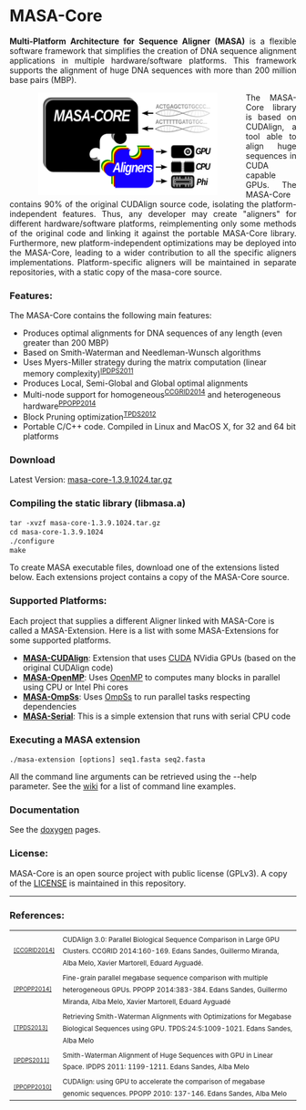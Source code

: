 # MASA-Core
<p align="justify">
<b>Multi-Platform Architecture for Sequence Aligner (MASA)</b> is a flexible software framework that simplifies the creation of DNA sequence alignment applications in multiple hardware/software platforms. This framework supports the alignment of huge DNA sequences with more than 200 million base pairs (MBP). 
</p>

<img src="https://raw.githubusercontent.com/edanssandes/masa-core/master/images/masa-core-puzzle.png" align="left" height="180" hspace="50">

<p align="justify">
The MASA-Core library is based on CUDAlign, a tool able to align huge sequences in CUDA capable GPUs. The MASA-Core contains 90% of the original CUDAlign source code, isolating the platform-independent features. Thus, any developer may create "aligners" for different hardware/software platforms, reimplementing only some methods of the original code and linking it against the portable MASA-Core library. Furthermore, new platform-independent optimizations may be deployed into the MASA-Core, leading to a wider contribution to all the specific aligners implementations. Platform-specific aligners will be maintained in separate repositories, with a static copy of the masa-core source.
</p>

### Features:

The MASA-Core contains the following main features:
* Produces optimal alignments for DNA sequences of any length (even greater than 200 MBP)
* Based on Smith-Waterman and Needleman-Wunsch algorithms
* Uses Myers-Miller strategy during the matrix computation (linear memory complexity)<sup>[IPDPS2011](#references)</sup>
* Produces Local, Semi-Global and Global optimal alignments
* Multi-node support for homogeneous<sup>[CCGRID2014](#references)</sup> and heterogeneous hardware<sup>[PPOPP2014](#references)</sup>
* Block Pruning optimization<sup>[TPDS2012](#references)</sup>
* Portable C/C++ code. Compiled in Linux and MacOS X, for 32 and 64 bit platforms

### Download

Latest Version: [masa-core-1.3.9.1024.tar.gz](releases/masa-core-1.3.9.1024.tar.gz?raw=true)

### Compiling the static library (libmasa.a)

```
tar -xvzf masa-core-1.3.9.1024.tar.gz
cd masa-core-1.3.9.1024
./configure
make
```
To create MASA executable files, download one of the extensions listed below. Each extensions project contains a copy of the MASA-Core source.


### Supported Platforms:

Each project that supplies a different Aligner linked with MASA-Core is called a MASA-Extension. Here is a list with some MASA-Extensions for some supported platforms.
* [**MASA-CUDAlign**](https://github.com/edanssandes/MASA-CUDAlign): Extension that uses [CUDA](http://www.nvidia.com/object/cuda_home_new.html) NVidia GPUs (based on the original CUDAlign code)
* [**MASA-OpenMP**](https://github.com/edanssandes/MASA-OpenMP): Uses [OpenMP](http://openmp.org/) to computes many blocks in parallel using CPU or Intel Phi cores
* [**MASA-OmpSs**](https://github.com/edanssandes/MASA-OmpSs): Uses [OmpSs](https://pm.bsc.es/ompss) to run parallel tasks respecting dependencies
* [**MASA-Serial**](https://github.com/edanssandes/MASA-Serial): This is a simple extension that runs with serial CPU code


### Executing a MASA extension

```
./masa-extension [options] seq1.fasta seq2.fasta
```
All the command line arguments can be retrieved using the --help parameter. See the [wiki](https://github.com/edanssandes/MASA-Core/wiki/Command-line-examples) for a list of command line examples.

### Documentation

See the [doxygen](http://edanssandes.github.io/MASA-Core/docs) pages.

### License:

MASA-Core is an open source project with public license (GPLv3). A copy of the [LICENSE](https://raw.githubusercontent.com/edanssandes/masa-core/master/LICENSE) is maintained in this repository. 

---

### References:

<table border="0">
<tr>
<td><a href="http://dx.doi.org/10.1109/CCGrid.2014.18"><font size=1>[CCGRID2014]</font></a></td>
<td><sub>CUDAlign 3.0: Parallel Biological Sequence Comparison in Large GPU Clusters. CCGRID 2014:160-169. Edans Sandes, Guillermo Miranda, Alba Melo, Xavier Martorell, Eduard Ayguadé.</sub>
</td>
</tr>
<tr>
<td><a href="http://dx.doi.org/10.1145/2555243.2555280"><font size=1>[PPOPP2014]</font></a></td>
<td><sub>Fine-grain parallel megabase sequence comparison with multiple heterogeneous GPUs. PPOPP 2014:383-384. Edans Sandes, Guillermo Miranda, Alba Melo, Xavier Martorell, Eduard Ayguadé
</sub></td>
</tr>
<tr>
<td><a href="http://dx.doi.org/10.1109/TPDS.2012.194"><font size=1>[TPDS2013]</font></a></td>
<td><sub>Retrieving Smith-Waterman Alignments with Optimizations for Megabase Biological Sequences using GPU. TPDS:24:5:1009-1021. Edans Sandes, Alba Melo</sub></td>
<tr>
<td><a href="http://dx.doi.org/10.1109/IPDPS.2011.114"><font size=1>[IPDPS2011]</font></a></td>
<td><sub>Smith-Waterman Alignment of Huge Sequences with GPU in Linear Space. IPDPS 2011: 1199-1211. Edans Sandes, Alba Melo</sub></td>
</tr>
</tr>
<td><a href="http://dx.doi.org/10.1145/1693453.1693473"><font size=1>[PPOPP2010]</font></a></td>
<td><sub>CUDAlign: using GPU to accelerate the comparison of megabase genomic sequences. PPOPP 2010: 137-146. Edans Sandes, Alba Melo</sub></td>
</tr>
</table>
